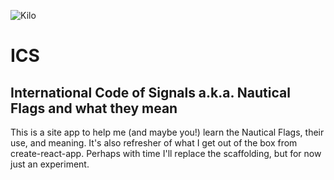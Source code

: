 ![Kilo](https://upload.wikimedia.org/wikipedia/commons/e/e9/Kilo.svg)
# ICS
## International Code of Signals a.k.a. Nautical Flags and what they mean

This is a site app to help me (and maybe you!) learn the Nautical Flags, their use, and meaning. It's
also refresher of what I get out of the box from create-react-app. Perhaps with time I'll replace the
scaffolding, but for now just an experiment.
